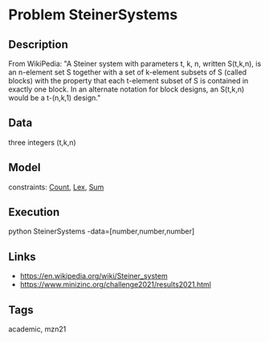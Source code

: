 # Problem SteinerSystems
## Description
From WikiPedia: "A Steiner system with parameters t, k, n, written S(t,k,n), is an n-element set S
together with a set of k-element subsets of S (called blocks) with the property
that each t-element subset of S is contained in exactly one block.
In an alternate notation for block designs, an S(t,k,n) would be a t-(n,k,1) design."

## Data
  three integers (t,k,n)

## Model
  constraints: [Count](http://pycsp.org/documentation/constraints/Count), [Lex](http://pycsp.org/documentation/constraints/Lex), [Sum](http://pycsp.org/documentation/constraints/Sum)

## Execution
  python SteinerSystems -data=[number,number,number]

## Links
  - https://en.wikipedia.org/wiki/Steiner_system
  - https://www.minizinc.org/challenge2021/results2021.html

## Tags
  academic, mzn21
